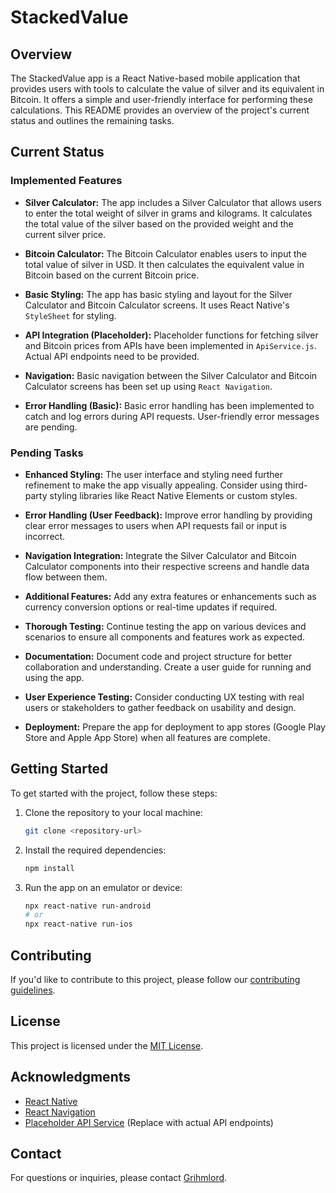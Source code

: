 # StackedValue

## Overview

The StackedValue app is a React Native-based mobile application that provides users with tools to calculate the value of silver and its equivalent in Bitcoin. It offers a simple and user-friendly interface for performing these calculations. This README provides an overview of the project's current status and outlines the remaining tasks.

## Current Status

### Implemented Features

- **Silver Calculator:** The app includes a Silver Calculator that allows users to enter the total weight of silver in grams and kilograms. It calculates the total value of the silver based on the provided weight and the current silver price.

- **Bitcoin Calculator:** The Bitcoin Calculator enables users to input the total value of silver in USD. It then calculates the equivalent value in Bitcoin based on the current Bitcoin price.

- **Basic Styling:** The app has basic styling and layout for the Silver Calculator and Bitcoin Calculator screens. It uses React Native's `StyleSheet` for styling.

- **API Integration (Placeholder):** Placeholder functions for fetching silver and Bitcoin prices from APIs have been implemented in `ApiService.js`. Actual API endpoints need to be provided.

- **Navigation:** Basic navigation between the Silver Calculator and Bitcoin Calculator screens has been set up using `React Navigation`.

- **Error Handling (Basic):** Basic error handling has been implemented to catch and log errors during API requests. User-friendly error messages are pending.

### Pending Tasks

- **Enhanced Styling:** The user interface and styling need further refinement to make the app visually appealing. Consider using third-party styling libraries like React Native Elements or custom styles.

- **Error Handling (User Feedback):** Improve error handling by providing clear error messages to users when API requests fail or input is incorrect.

- **Navigation Integration:** Integrate the Silver Calculator and Bitcoin Calculator components into their respective screens and handle data flow between them.

- **Additional Features:** Add any extra features or enhancements such as currency conversion options or real-time updates if required.

- **Thorough Testing:** Continue testing the app on various devices and scenarios to ensure all components and features work as expected.

- **Documentation:** Document code and project structure for better collaboration and understanding. Create a user guide for running and using the app.

- **User Experience Testing:** Consider conducting UX testing with real users or stakeholders to gather feedback on usability and design.

- **Deployment:** Prepare the app for deployment to app stores (Google Play Store and Apple App Store) when all features are complete.

## Getting Started

To get started with the project, follow these steps:

1. Clone the repository to your local machine:

   ```bash
   git clone <repository-url>
   ```

2. Install the required dependencies:

   ```bash
   npm install
   ```

3. Run the app on an emulator or device:

   ```bash
   npx react-native run-android
   # or
   npx react-native run-ios
   ```

## Contributing

If you'd like to contribute to this project, please follow our [contributing guidelines](CONTRIBUTING.md).

## License

This project is licensed under the [MIT License](LICENSE).

## Acknowledgments

- [React Native](https://reactnative.dev/)
- [React Navigation](https://reactnavigation.org/)
- [Placeholder API Service](https://api.example.com) (Replace with actual API endpoints)

## Contact

For questions or inquiries, please contact [Grihmlord](mailto:marcus.workman@outlook.com).
